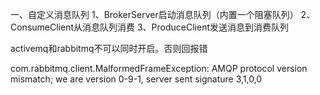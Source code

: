 一、自定义消息队列
1、BrokerServer启动消息队列（内置一个阻塞队列）
2、ConsumeClient从消息队列消费
3、ProduceClient发送消息到消费队列

activemq和rabbitmq不可以同时开启。否则回报错

com.rabbitmq.client.MalformedFrameException: AMQP protocol version mismatch; we are version 0-9-1, server sent signature 3,1,0,0







